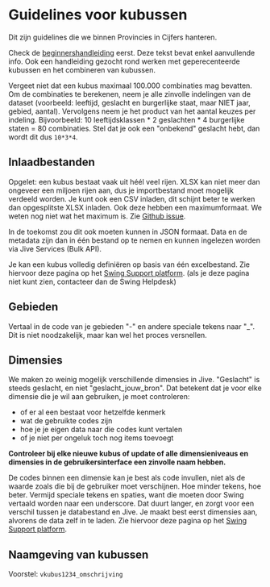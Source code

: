 # Guidelines voor kubussen

Dit zijn guidelines die we binnen Provincies in Cijfers hanteren.

Check de [beginnershandleiding](https://github.com/provinciesincijfers/JiveDocumentation/blob/master/Basishandleiding%20kubussen.md)  eerst. Deze tekst bevat enkel aanvullende info.
Ook een handleiding gezocht rond werken met geperecenteerde kubussen en het combineren van kubussen.

Vergeet niet dat een kubus maximaal 100.000 combinaties mag bevatten. Om de combinaties te berekenen, neem je alle zinvolle indelingen van de dataset (voorbeeld: leeftijd, geslacht en burgerlijke staat, maar NIET jaar, gebied, aantal). Vervolgens neem je het product van het aantal keuzes per indeling. Bijvoorbeeld: 10 leeftijdsklassen * 2 geslachten * 4 burgerlijke staten = 80 combinaties. Stel dat je ook een "onbekend" geslacht hebt, dan wordt dit dus ```10*3*4```.

## Inlaadbestanden

Opgelet: een kubus bestaat vaak uit héél veel rijen. XLSX kan niet meer dan ongeveer een miljoen rijen aan, dus je importbestand moet mogelijk verdeeld worden. 
Je kunt ook een CSV inladen, dit schijnt beter te werken dan opgesplitste XLSX inladen. Ook deze hebben een maximumformaat. We weten nog niet wat het maximum is. Zie [Github issue](https://github.com/provinciesincijfers/bugsinjive/issues/3).

In de toekomst zou dit ook moeten kunnen in JSON formaat. Data en de metadata zijn dan in één bestand op te nemen en kunnen ingelezen worden via Jive Services (Bulk API). 

Je kan een kubus volledig definiëren op basis van één excelbestand. Zie hiervoor deze pagina op het [Swing Support platform](https://support.swing.eu/document/Voorbeelden-van-importbestanden-voor-Swing-5). (als je deze pagina niet kunt zien, contacteer dan de Swing Helpdesk)

## Gebieden

Vertaal in de code van je gebieden "-" en andere speciale tekens naar "_". Dit is niet noodzakelijk, maar kan wel het proces versnellen.

## Dimensies

We maken zo weinig mogelijk verschillende dimensies in Jive. "Geslacht" is steeds geslacht, en niet "geslacht_jouw_bron".
Dat betekent dat je voor elke dimensie die je wil aan gebruiken, je moet controleren:
* of er al een bestaat voor hetzelfde kenmerk
* wat de gebruikte codes zijn
* hoe je je eigen data naar die codes kunt vertalen
* of je niet per ongeluk toch nog items toevoegt

**Controleer bij elke nieuwe kubus of update of alle dimensieniveaus en dimensies in de gebruikersinterface een zinvolle naam hebben.**

De codes binnen een dimensie kan je best als code invullen, niet als de waarde zoals die bij de gebruiker moet verschijnen. Hoe minder tekens, hoe beter. Vermijd speciale tekens en spaties, want die moeten door Swing vertaald worden naar een underscore. Dat duurt langer, en zorgt voor een verschil tussen je databestand en Jive. 
Je maakt best eerst dimensies aan, alvorens de data zelf in te laden. Zie hiervoor deze pagina op het [Swing Support platform](https://support.swing.eu/document/Voorbeelden-van-importbestanden-voor-Swing-5).


## Naamgeving van kubussen

Voorstel: `vkubus1234_omschrijving`

